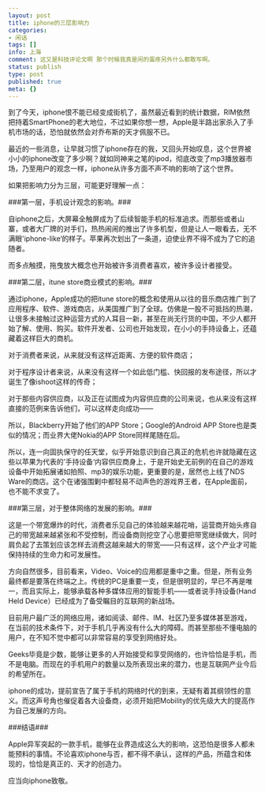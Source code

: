 ```yaml
---
layout: post
title: iphone的三层影响力
categories:
- 闲话
tags: []
info: 上海
comment: 这又是科技评论文啊 那个时候我真是闲的蛋疼另外什么都敢写啊。
status: publish
type: post
published: true
meta: {}
---
```


到了今天，iphone恨不能已经变成街机了，虽然最近看到的统计数据，RIM依然把持着SmartPhone的老大地位，不过如果你想一想，Apple是半路出家杀入了手机市场的话，恐怕就依然会对乔布斯的天才佩服不已。

最近的一些消息，让早就习惯了iphone存在的我，又回头开始叹息，这个世界被小小的iphone改变了多少啊？就如同神来之笔的ipod，彻底改变了mp3播放器市场，乃至用户的观念一样，iphone从许多方面不声不响的影响了这个世界。

如果把影响力分为三层，可能更好理解一点：

###第一层，手机设计观念的影响。###

自iphone之后，大屏幕全触屏成为了后续智能手机的标准追求。而那些或者山寨，或者大厂牌的对手们，热热闹闹的推出了许多机型，但是让人一眼看去，无不满眼&#039;iphone-like‘的样子。苹果再次划出了一条道，迫使业界不得不成为了它的追随者。

而多点触摸，拖曳放大概念也开始被许多消费者喜欢，被许多设计者接受。

###第二层，itune store商业模式的影响。###

通过iphone，Apple成功的把itune store的概念和使用从以往的音乐商店推广到了应用程序、软件、游戏商店，从美国推广到了全球。仿佛是一股不可抵挡的热潮，让很多未接触过这种运营方式的人耳目一新，甚至在尚无行货的中国，不少人都开始了解、使用、购买。软件开发者、公司也开始发现，在小小的手持设备上，还蕴藏着这样巨大的商机。

对于消费者来说，从来就没有这样近距离、方便的软件商店；

对于程序设计者来说，从来没有这样一个如此低门槛、快回报的发布途径，所以才诞生了像ishoot这样的传奇；

对于那些内容供应商，以及正在试图成为内容供应商的公司来说，也从来没有这样直接的范例来告诉他们，可以这样走向成功——

所以，Blackberry开始了他们的APP Store；Google的Android APP Store也是类似的情况；而业界大佬Nokia的APP Store同样尾随在后。

所以，连一向固执保守的任天堂，似乎开始意识到自己真正的危机也许就隐藏在这些以苹果为代表的’手持设备‘内容供应商身上，于是开始史无前例的在自己的游戏设备中开始拓展诸如拍照、mp3的娱乐功能，更重要的是，居然也上线了NDS Ware的商店。这个在诸强围剿中都轻易不动声色的游戏界王者，在Apple面前，也不能不求变了。

###第三层，对于整体网络的发展的影响。###

这是一个带宽爆炸的时代，消费者乐见自己的体验越来越花哨，运营商开始头疼自己的带宽越来越紧张和不受控制，而设备商则挖空了心思要把带宽继续做大，同时肩负起了去策划应该怎样去消费这越来越大的带宽——只有这样，这个产业才可能保持持续的生命力和可发展性。

方向自然很多，目前看来，Video、Voice的应用都是重中之重。但是，所有业务最终都是要落在终端之上。传统的PC是重要一支，但是很明显的，早已不再是唯一，而且实际上，能够承载各种多媒体应用的智能手机——或者说手持设备(Hand Held Device）已经成为了备受瞩目的互联网的新战场。

目前用户最广泛的网络应用，诸如阅读、邮件、IM、社区乃至多媒体甚至游戏，在当前的技术条件下，对于手机几乎再没有什么大的障碍。而甚至那些不懂电脑的用户，在不知不觉中都可以非常容易的享受到网络好处。

Geeks毕竟是少数，能够让更多的人开始接受和享受网络的，也许恰恰是手机，而不是电脑。而现在的手机用户的数量以及所表现出来的潜力，也是互联网产业今后的希望所在。

iphone的成功，提前宣告了属于手机的网络时代的到来，无疑有着其纲领性的意义。而这声号角也催促着各大设备商，必须开始把Mobility的优先级大大的提高作为自己发展的方向。

###结语###

Apple异军突起的一款手机，能够在业界造成这么大的影响，这恐怕是很多人都未能预料的事情。不论喜欢iphone与否，都不得不承认，这样的产品，所蕴含和体现的，恰恰是真正的、天才的创造力。

应当向iphone致敬。
